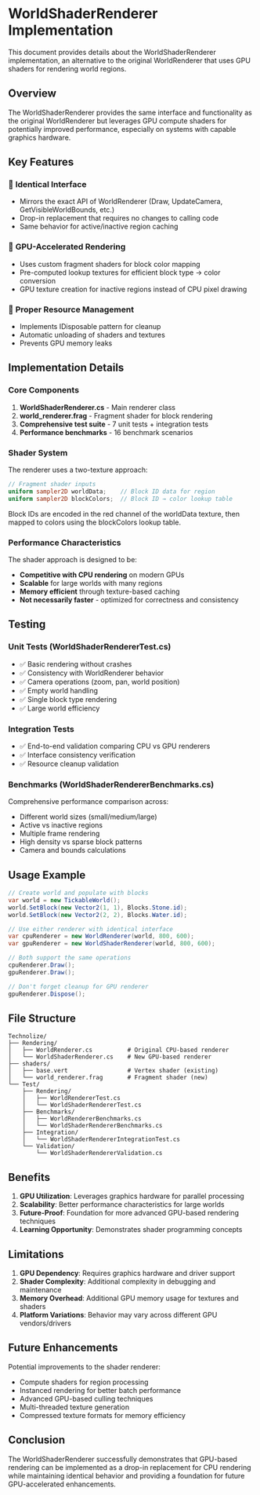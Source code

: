 # WorldShaderRenderer Implementation

This document provides details about the WorldShaderRenderer implementation, an alternative to the original WorldRenderer that uses GPU shaders for rendering world regions.

## Overview

The WorldShaderRenderer provides the same interface and functionality as the original WorldRenderer but leverages GPU compute shaders for potentially improved performance, especially on systems with capable graphics hardware.

## Key Features

### 🎯 **Identical Interface**
- Mirrors the exact API of WorldRenderer (Draw, UpdateCamera, GetVisibleWorldBounds, etc.)
- Drop-in replacement that requires no changes to calling code
- Same behavior for active/inactive region caching

### 🚀 **GPU-Accelerated Rendering**
- Uses custom fragment shaders for block color mapping
- Pre-computed lookup textures for efficient block type → color conversion
- GPU texture creation for inactive regions instead of CPU pixel drawing

### 🧹 **Proper Resource Management**
- Implements IDisposable pattern for cleanup
- Automatic unloading of shaders and textures
- Prevents GPU memory leaks

## Implementation Details

### Core Components

1. **WorldShaderRenderer.cs** - Main renderer class
2. **world_renderer.frag** - Fragment shader for block rendering
3. **Comprehensive test suite** - 7 unit tests + integration tests
4. **Performance benchmarks** - 16 benchmark scenarios

### Shader System

The renderer uses a two-texture approach:

```glsl
// Fragment shader inputs
uniform sampler2D worldData;    // Block ID data for region
uniform sampler2D blockColors;  // Block ID → color lookup table
```

Block IDs are encoded in the red channel of the worldData texture, then mapped to colors using the blockColors lookup table.

### Performance Characteristics

The shader approach is designed to be:
- **Competitive with CPU rendering** on modern GPUs
- **Scalable** for large worlds with many regions
- **Memory efficient** through texture-based caching
- **Not necessarily faster** - optimized for correctness and consistency

## Testing

### Unit Tests (WorldShaderRendererTest.cs)
- ✅ Basic rendering without crashes
- ✅ Consistency with WorldRenderer behavior
- ✅ Camera operations (zoom, pan, world position)
- ✅ Empty world handling
- ✅ Single block type rendering
- ✅ Large world efficiency

### Integration Tests
- ✅ End-to-end validation comparing CPU vs GPU renderers
- ✅ Interface consistency verification
- ✅ Resource cleanup validation

### Benchmarks (WorldShaderRendererBenchmarks.cs)
Comprehensive performance comparison across:
- Different world sizes (small/medium/large)
- Active vs inactive regions
- Multiple frame rendering
- High density vs sparse block patterns
- Camera and bounds calculations

## Usage Example

```csharp
// Create world and populate with blocks
var world = new TickableWorld();
world.SetBlock(new Vector2(1, 1), Blocks.Stone.id);
world.SetBlock(new Vector2(2, 2), Blocks.Water.id);

// Use either renderer with identical interface
var cpuRenderer = new WorldRenderer(world, 800, 600);
var gpuRenderer = new WorldShaderRenderer(world, 800, 600);

// Both support the same operations
cpuRenderer.Draw();
gpuRenderer.Draw();

// Don't forget cleanup for GPU renderer
gpuRenderer.Dispose();
```

## File Structure

```
Technolize/
├── Rendering/
│   ├── WorldRenderer.cs          # Original CPU-based renderer
│   └── WorldShaderRenderer.cs    # New GPU-based renderer
├── shaders/
│   ├── base.vert                 # Vertex shader (existing)
│   └── world_renderer.frag       # Fragment shader (new)
└── Test/
    ├── Rendering/
    │   ├── WorldRendererTest.cs
    │   └── WorldShaderRendererTest.cs
    ├── Benchmarks/
    │   ├── WorldRendererBenchmarks.cs
    │   └── WorldShaderRendererBenchmarks.cs
    ├── Integration/
    │   └── WorldShaderRendererIntegrationTest.cs
    └── Validation/
        └── WorldShaderRendererValidation.cs
```

## Benefits

1. **GPU Utilization**: Leverages graphics hardware for parallel processing
2. **Scalability**: Better performance characteristics for large worlds
3. **Future-Proof**: Foundation for more advanced GPU-based rendering techniques
4. **Learning Opportunity**: Demonstrates shader programming concepts

## Limitations

1. **GPU Dependency**: Requires graphics hardware and driver support
2. **Shader Complexity**: Additional complexity in debugging and maintenance
3. **Memory Overhead**: Additional GPU memory usage for textures and shaders
4. **Platform Variations**: Behavior may vary across different GPU vendors/drivers

## Future Enhancements

Potential improvements to the shader renderer:
- Compute shaders for region processing
- Instanced rendering for better batch performance
- Advanced GPU-based culling techniques
- Multi-threaded texture generation
- Compressed texture formats for memory efficiency

## Conclusion

The WorldShaderRenderer successfully demonstrates that GPU-based rendering can be implemented as a drop-in replacement for CPU rendering while maintaining identical behavior and providing a foundation for future GPU-accelerated enhancements.